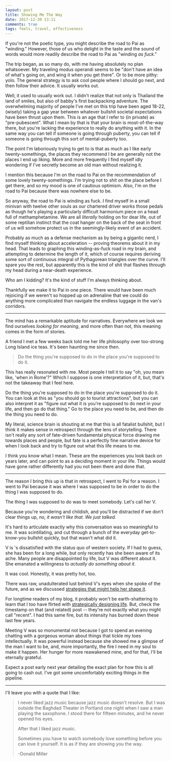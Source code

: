 ```yaml
---
layout: post
title: Showing Me The Way
date: 2017-12-30 13:11
comments: true
tags: feels, travel, effectiveness
---
```


If you're not the poetic type, you might describe the road to Pai as "winding."
However, those of us who delight in the taste and the sound of words would more
readily describe the road to Pai as "winding *as fuck*."

The trip began, as so many do, with me having absolutely no plan whatsoever. My
traveling modus operandi seems to be "don't have an idea of what's going on, and
wing it when you get there". Or to be more pithy: yolo. The general strategy is
to ask cool people where I should go next, and then follow their advice. It
usually works out.

Well, it used to usually work out. I didn't realize that not only is Thailand
the land of smiles, but also of babby's first backpacking adventure. The
overwhelming majority of people I've met on this trip have been aged 18-22,
(wisely) taking a gap year between whatever bullshit societal expectations have
been thrust upon them. This is an age that I refer to (in private) as
"pre-pubescent". What I mean by that is that your brain is most-of-the-way
there, but you're lacking the experience to really do anything with it. In the
same way you can tell if someone is going through puberty, you can tell if
someone is going through this sort of mental-puberty too.

The point I'm laboriously trying to get to is that as much as I like early
twenty-somethings, the places they recommend I be are generally not the places I
end up liking. More and more frequently I find myself idly wondering if I've
secretly become an old man without realizing it.

I mention this because I'm on the road to Pai on the recommendation of some
lovely twenty-somethings. I'm trying not to shit on the place before I get
there, and so my mood is one of cautious optimism. Also, I'm on the road to Pai
because there was nowhere else to be.

So anyway, the road to Pai is winding as fuck. I find myself in a small minivan
with twelve other souls as our chartered driver works those pedals as though
he's playing a particularly difficult harmonium piece on a head full of
methamphetamine. We are all *literally* holding on for dear life, out of some
reptilian instinct that the coat hanger on the back of the seat in front of us
will somehow protect us in the seemingly-likely event of an accident.

Probably as much as a defense mechanism as by being a gigantic nerd, I find
myself thinking about acceleration -- proving theorems about it in my head. That
leads to graphing this winding-as-fuck road in my brain, and attempting to
determine the length of it, which of course requires deriving some sort of
continuous integral of Pythagorean triangles over the curve. I'll spare you the
rest, but apparently this is the kind of shit that flashes through my head
during a near-death experience.

Who am I kidding? It's the kind of stuff I'm always thinking about.

Thankfully we make it to Pai in one piece. There would have been much rejoicing
if we weren't so hopped up on adrenaline that we could do anything more
complicated than navigate the endless luggage in the van's corridors.


---

The mind has a remarkable aptitude for narratives. Everywhere we look we find
ourselves *looking for meaning*, and more often than not, this meaning comes in
the form of stories.

A friend I met a few weeks back told me her life philosophy over too-strong
Long Island ice teas. It's been haunting me since then.

> Do the thing you're supposed to do in the place you're supposed to do it.

This has really resonated with me. Most people I tell it to say "oh, you mean
like, 'when in Rome'?" Which I suppose is one interpretation of it, but, that's
not the takeaway that I feel here.

Do the thing you're supposed to do in the place you're supposed to do it. You
can look at this as "you should go to tourist attractions", but you can also
interpret it as "figure out what it is you're supposed to do next in your life,
and then go do that thing." Go to the place you need to be, and then do the
thing you need to do.

My literal, science brain is shouting at me that this is all fatalist bullshit,
but I think it makes sense in retrospect through the lens of storytelling.
There isn't really any sort of fate-driven fundamental physical force drawing me
towards places and people, but fate is a perfectly fine narrative device for
when I look back and try to figure out what this life means to me.

I think you know what I mean. These are the experiences you look back on years
later, and can point to as a deciding moment in your life. Things would have
gone rather differently had you not been there and done that.


---

The reason I bring this up is that in retrospect, I went to Pai for a reason. I
went to Pai because it was where I was supposed to be in order to do the thing I
was supposed to do.

The thing I was supposed to do was to meet somebody. Let's call her V.

Because you're wondering and childish, and you'll be distracted if we don't
clear things up, *no, it wasn't like that. We just talked.*

It's hard to articulate exactly why this conversation was so meaningful to me.
It was scintillating, and cut through a bunch of the everyday get-to-know-you
bullshit quickly, but that wasn't what did it.

V is 's dissatisfied with the status quo of western society. If I had to guess,
she has been for a long while, but only recently has she been aware of its ache.
Many people are disappointed by life, but V was different about it. She emanated
a willingness to *actually do something about it.*

It was cool. Honestly, it was pretty hot, too.

There was raw, unadulterated lust behind V's eyes when she spoke of the future,
and as we discussed [strategies that might help her shape it][strats].

[strats]: /tags/effectiveness.html

For longtime readers of my blog, it probably won't be earth-shattering to learn
that I too have flirted with [strategically designing life][2013]. But, check
the timestamp on that (and related) post -- they're not exactly what you might
call "recent". I had this same fire, but its intensity has burned down these
last few years.

[2013]: /blog/2013-in-review

Meeting V was so monumental not because I got to spend an evening chatting with
a gorgeous woman about things that tickle my toes intellectually. It was
powerful instead because she showed me a glimpse of the man I want to be, and,
more importantly, the fire I need in my soul to make it happen. Her hunger for
more reawakened mine, and for that, I'll be eternally grateful.

Expect a post early next year detailing the exact plan for how this is all going
to cash out. I've got some uncomfortably exciting things in the pipeline.

---

I'll leave you with a quote that I like:

> I never liked jazz music because jazz music doesn't resolve. But I was outside
> the Baghdad Theater in Portland one night when I saw a man playing the
> saxophone. I stood there for fifteen minutes, and he never opened his eyes.
>
> After that I liked jazz music.
>
> Sometimes you have to watch somebody love something before you can love it
> yourself. It is as if they are showing you the way.
>
> -Donald Miller

